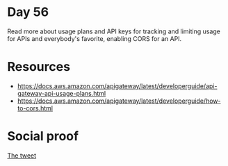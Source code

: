 # Day 56

Read more about usage plans and API keys for tracking and limiting usage for APIs and everybody's favorite, enabling CORS for an API.

# Resources

- https://docs.aws.amazon.com/apigateway/latest/developerguide/api-gateway-api-usage-plans.html
- https://docs.aws.amazon.com/apigateway/latest/developerguide/how-to-cors.html

# Social proof

[The tweet](https://twitter.com/jennapederson/status/1310333650983100416?s=20)
